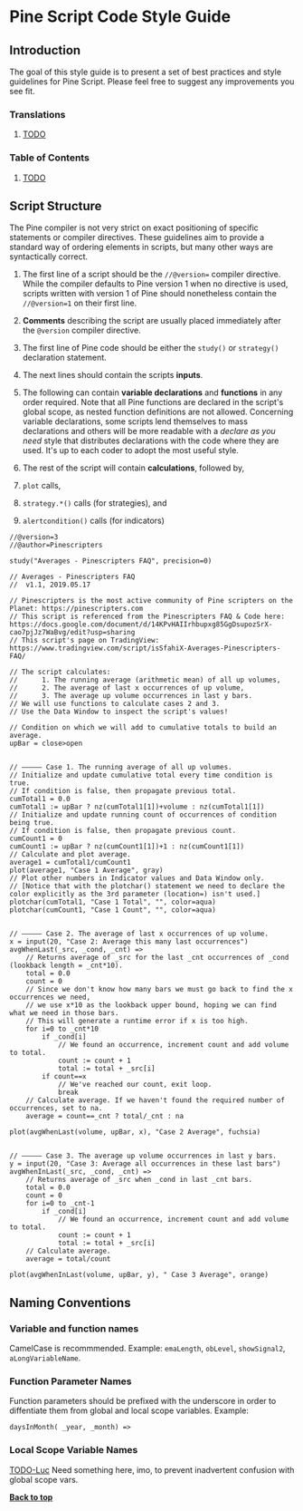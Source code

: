# Pine Script Code Style Guide

## Introduction

The goal of this style guide is to present a set of best practices and style guidelines for Pine Script.
Please feel free to suggest any improvements you see fit.

### Translations
1. [TODO](#)

### Table of Contents
1. [TODO](#)

## Script Structure

The Pine compiler is not very strict on exact positioning of specific statements or compiler directives. These guidelines aim to provide a standard way of ordering elements in scripts, but many other ways are syntactically correct.

1. The first line of a script should be the `//@version=` compiler directive. While the compiler defaults to Pine version 1 when no directive is used, scripts written with version 1 of Pine should nonetheless contain the `//@version=1` on their first line.

1. **Comments** describing the script are usually placed immediately after the `@version` compiler directive.

1. The first line of Pine code should be either the `study()` or `strategy()` declaration statement.

1. The next lines should contain the scripts **inputs**.

1. The following can contain **variable declarations** and **functions** in any order required. Note that all Pine functions are declared in the script's global scope, as nested function definitions are not allowed. Concerning variable declarations, some scripts lend themselves to mass declarations and others will be more readable with a *declare as you need* style that distributes declarations with the code where they are used. It's up to each coder to adopt the most useful style.

1. The rest of the script will contain **calculations**, followed by,

1. `plot` calls,
1. `strategy.*()` calls (for strategies), and
1. `alertcondition()` calls (for indicators)

```
//@version=3
//@author=Pinescripters

study("Averages - Pinescripters FAQ", precision=0)

// Averages - Pinescripters FAQ
//  v1.1, 2019.05.17

// Pinescripters is the most active community of Pine scripters on the Planet: https://pinescripters.com
// This script is referenced from the Pinescripters FAQ & Code here: https://docs.google.com/document/d/14KPvHAIIrhbupxg85GgDsupozSrX-cao7pjJz7WaBvg/edit?usp=sharing
// This script's page on TradingView: https://www.tradingview.com/script/isSfahiX-Averages-Pinescripters-FAQ/

// The script calculates:
//      1. The running average (arithmetic mean) of all up volumes,
//      2. The average of last x occurrences of up volume,
//      3. The average up volume occurrences in last y bars.
// We will use functions to calculate cases 2 and 3.
// Use the Data Window to inspect the script's values!

// Condition on which we will add to cumulative totals to build an average.
upBar = close>open


// ————— Case 1. The running average of all up volumes.
// Initialize and update cumulative total every time condition is true.
// If condition is false, then propagate previous total.
cumTotal1 = 0.0
cumTotal1 := upBar ? nz(cumTotal1[1])+volume : nz(cumTotal1[1])
// Initialize and update running count of occurrences of condition being true.
// If condition is false, then propagate previous count.
cumCount1 = 0
cumCount1 := upBar ? nz(cumCount1[1])+1 : nz(cumCount1[1])
// Calculate and plot average.
average1 = cumTotal1/cumCount1
plot(average1, "Case 1 Average", gray)
// Plot other numbers in Indicator values and Data Window only.
// [Notice that with the plotchar() statement we need to declare the color explicitly as the 3rd parameter (location=) isn't used.] 
plotchar(cumTotal1, "Case 1 Total", "", color=aqua)
plotchar(cumCount1, "Case 1 Count", "", color=aqua)


// ————— Case 2. The average of last x occurrences of up volume.
x = input(20, "Case 2: Average this many last occurrences")
avgWhenLast(_src, _cond, _cnt) =>
    // Returns average of _src for the last _cnt occurrences of _cond (lookback length = _cnt*10).
    total = 0.0
    count = 0
    // Since we don't know how many bars we must go back to find the x occurrences we need,
    // we use x*10 as the lookback upper bound, hoping we can find what we need in those bars.
    // This will generate a runtime error if x is too high.
    for i=0 to _cnt*10
        if _cond[i]
            // We found an occurrence, increment count and add volume to total.
            count := count + 1
            total := total + _src[i]
        if count==x
            // We've reached our count, exit loop.
            break
    // Calculate average. If we haven't found the required number of occurrences, set to na.
    average = count==_cnt ? total/_cnt : na

plot(avgWhenLast(volume, upBar, x), "Case 2 Average", fuchsia)


// ————— Case 3. The average up volume occurrences in last y bars.
y = input(20, "Case 3: Average all occurrences in these last bars")
avgWhenInLast(_src, _cond, _cnt) =>
    // Returns average of _src when _cond in last _cnt bars.
    total = 0.0
    count = 0
    for i=0 to _cnt-1
        if _cond[i]
            // We found an occurrence, increment count and add volume to total.
            count := count + 1
            total := total + _src[i]
    // Calculate average.
    average = total/count

plot(avgWhenInLast(volume, upBar, y), " Case 3 Average", orange)

```
## Naming Conventions

### Variable and function names

CamelCase is recommmended. Example: `emaLength`, `obLevel`, `showSignal2`, `aLongVariableName`.

### Function Parameter Names

Function parameters should be prefixed with the underscore in order to diffentiate them from global and local scope variables. Example:
```
daysInMonth( _year, _month) =>
```

### Local Scope Variable Names

[TODO-Luc](#) Need something here, imo, to prevent inadvertent confusion with global scope vars. 

**[Back to top](#table-of-contents)**
